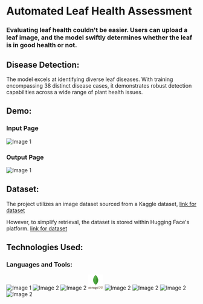 # Automated Leaf Health Assessment

### Evaluating leaf health couldn't be easier. Users can upload a leaf image, and the model swiftly determines whether the leaf is in good health or not.

## Disease Detection:
The model excels at identifying diverse leaf diseases. With training encompassing 38 distinct disease cases, it demonstrates robust detection capabilities across a wide range of plant health issues.

## Demo:
### Input Page
<img src="https://github.com/07Sada/plant-diseases-classifier/assets/112761379/98ff93bb-afed-4445-b63b-2ff0f9126831" alt="Image 1" width="800">

### Output Page
<img src="https://github.com/07Sada/plant-diseases-classifier/assets/112761379/f4081df3-4a9b-443a-b652-e6d9ab3e76df" alt="Image 1" width="800">

## Dataset:
The project utilizes an image dataset sourced from a Kaggle dataset, [link for dataset](https://www.kaggle.com/datasets/vipoooool/new-plant-diseases-dataset)

However, to simplify retrieval, the dataset is stored within Hugging Face's platform. [link for dataset](https://huggingface.co/datasets/Sadashiv/Plant-Diseases-Dataset)

## Technologies Used:
<h3 align="left">Languages and Tools:</h3>
<p align="left"> <a> <img src="https://github.com/07Sada/plant-diseases-classifier/assets/112761379/7d980d0a-bcf8-407c-8ce5-f534098fa0f8" alt="Image 1" width="100"></a> 
<a> <img src="https://www.vectorlogo.zone/logos/pocoo_flask/pocoo_flask-icon.svg" alt='Image 2' widht='100'></a> 
<a> <img src="https://www.vectorlogo.zone/logos/git-scm/git-scm-icon.svg" alt='Image 2' widht='100'/></a> 
<a> <img src="https://raw.githubusercontent.com/devicons/devicon/master/icons/mongodb/mongodb-original-wordmark.svg" alt='Image 2' width="8%"/> </a> 
<a> <img src="https://upload.wikimedia.org/wikipedia/commons/9/9a/Visual_Studio_Code_1.35_icon.svg" alt='Image 2' width="8%"/></a> 
<a> <img src="https://www.vectorlogo.zone/logos/python/python-horizontal.svg" alt='Image 2' widht='100'/></a> 
<a> <img src="https://www.vectorlogo.zone/logos/w3_html5/w3_html5-icon.svg" alt='Image 2' widht='100'/></a> 
<a> <img src="https://www.vectorlogo.zone/logos/w3_css/w3_css-icon.svg" alt='Image 2' widht='100'/></a> 


</p>

